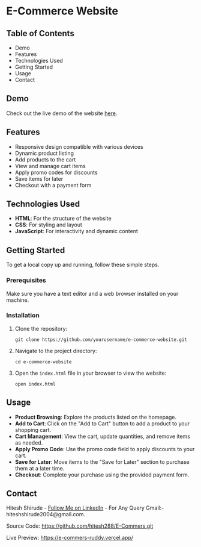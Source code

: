 <!DOCTYPE html>
<html lang="en">
<head>
    <meta charset="UTF-8">
    <meta name="viewport" content="width=device-width, initial-scale=1.0">
    
</head>
<body>
    <h1>E-Commerce Website</h1>
    <h2>Table of Contents</h2>
    <ul>
        <li>Demo</li>
        <li>Features</li>
        <li>Technologies Used</li>
        <li>Getting Started</li>
        <li>Usage</li>
        <li>Contact</li>
    </ul>
    <h2 id="demo">Demo</h2>
    <p>Check out the live demo of the website <a href="https://e-commers-ruddy.vercel.app/">here</a>.</p>
    <h2 id="features">Features</h2>
    <ul>
        <li>Responsive design compatible with various devices</li>
        <li>Dynamic product listing</li>
        <li>Add products to the cart</li>
        <li>View and manage cart items</li>
        <li>Apply promo codes for discounts</li>
        <li>Save items for later</li>
        <li>Checkout with a payment form</li>
    </ul>
    <h2 id="technologies-used">Technologies Used</h2>
    <ul>
        <li><strong>HTML</strong>: For the structure of the website</li>
        <li><strong>CSS</strong>: For styling and layout</li>
        <li><strong>JavaScript</strong>: For interactivity and dynamic content</li>
    </ul>
    <h2 id="getting-started">Getting Started</h2>
    <p>To get a local copy up and running, follow these simple steps.</p>
    <h3>Prerequisites</h3>
    <p>Make sure you have a text editor and a web browser installed on your machine.</p>
    <h3>Installation</h3>
    <ol>
        <li>Clone the repository:
            <pre><code>git clone https://github.com/yourusername/e-commerce-website.git</code></pre>
        </li>
        <li>Navigate to the project directory:
            <pre><code>cd e-commerce-website</code></pre>
        </li>
        <li>Open the <code>index.html</code> file in your browser to view the website:
            <pre><code>open index.html</code></pre>
        </li>
    </ol>
    <h2 id="usage">Usage</h2>
    <ul>
        <li><strong>Product Browsing</strong>: Explore the products listed on the homepage.</li>
        <li><strong>Add to Cart</strong>: Click on the "Add to Cart" button to add a product to your shopping cart.</li>
        <li><strong>Cart Management</strong>: View the cart, update quantities, and remove items as needed.</li>
        <li><strong>Apply Promo Code</strong>: Use the promo code field to apply discounts to your cart.</li>
        <li><strong>Save for Later</strong>: Move items to the "Save for Later" section to purchase them at a later time.</li>
        <li><strong>Checkout</strong>: Complete your purchase using the provided payment form.</li>
    </ul>
    <h2 id="contact">Contact</h2>
    <p>
        Hitesh Shirude - <a href="https://www.linkedin.com/in/hitesh-shirude-104613245/">Follow Me on LinkedIn</a> - For Any Query Gmail:- hiteshshirude2004@gmail.com.
    </p>
    <p>Source Code: <a href="https://github.com/hitesh288/E-Commers.git">https://github.com/hitesh288/E-Commers.git</a></p>
      <p>Live Preview: <a href="https://e-commers-ruddy.vercel.app/">https://e-commers-ruddy.vercel.app/</a></p>
</body>
</html>
